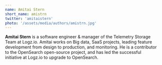 ```yaml
---
name: Amitai Stern
short_name: amistrn
twitter: 'amitaistern'
photo: '/assets/media/authors/amistrn.jpg'
---
```


**Amitai Stern** is a software engineer & manager of the Telemetry Storage Team at Logz.io. Amitai works on Big data, SaaS projects, leading feature development from design to production, and monitoring. He is a contributor to the OpenSearch open-source project, and has led the successful initiative at Logz.io to upgrade to OpenSearch.